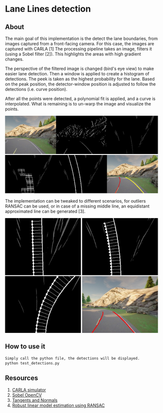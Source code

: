# Lane Lines detection

## About

The main goal of this implementation is the detect the lane boundaries, from images captured from a front-facing camera. For this case, the images are captured with CARLA [1] The processing pipeline takes an image, filters it (using a Sobel filter [2]). This highlights the areas with high gradient changes.

The perspective of the filtered image is changed (bird's eye view) to make easier lane detection. Then a window is applied to create a histogram of detections. The peek is taken as the highest probability for the lane. Based on the peak position, the detector-window position is adjusted to follow the detections (i.e. curve position).

After all the points were detected, a polynomial fit is applied, and a curve is interpolated. What is remaining is to un-warp the image and visualize the points.

<p align="center"> 
<img src="./info/concat_img.jpg" alt="400" width="800">
<img src="./info/concat_img1.jpg" alt="400" width="800">
</p>

The implementation can be tweaked to different scenarios, for outliers RANSAC can be used, or in case of a missing middle line, an equidistant approximated line can be generated [3].

<p align="center"> 
<img src="./info/estmated.jpg" alt="400" width="250">
<img src="./info/estmated1.jpg" alt="400" width="250">
<img src="./info/estmated2.jpg" alt="400" width="250">
<img src="./info/img.jpg" alt="400" width="250">
</p>

## How to use it
```
Simply call the python file, the detections will be displayed. 
python test_detections.py
```

## Resources

1. [CARLA simulator](https://carla.org/)
2. [Sobel OpenCV](https://docs.opencv.org/3.4/d2/d2c/tutorial_sobel_derivatives.html)
3. [Tangents and Normals](https://www.intmath.com/applications-differentiation/1-tangent-normal.php)
4. [Robust linear model estimation using RANSAC](https://scikit-learn.org/stable/auto_examples/linear_model/plot_ransac.html)
